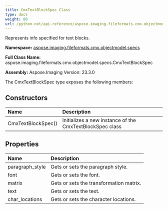 ```yaml
---
title: CmxTextBlockSpec Class
type: docs
weight: 80
url: /python-net/api-reference/aspose.imaging.fileformats.cmx.objectmodel.specs/cmxtextblockspec/
---
```


Represents info specified for text blocks.

**Namespace:** [aspose.imaging.fileformats.cmx.objectmodel.specs](/imaging/python-net/api-reference/aspose.imaging.fileformats.cmx.objectmodel.specs/)

**Full Class Name:** aspose.imaging.fileformats.cmx.objectmodel.specs.CmxTextBlockSpec

**Assembly:**  Aspose.Imaging Version: 23.3.0

The CmxTextBlockSpec type exposes the following members:
## **Constructors**
|**Name**|**Description**|
| :- | :- |
|CmxTextBlockSpec()|Initializes a new instance of the CmxTextBlockSpec class|
## **Properties**
|**Name**|**Description**|
| :- | :- |
|paragraph_style|Gets or sets the paragraph style.|
|font|Gets or sets the font.|
|matrix|Gets or sets the transformation matrix.|
|text|Gets or sets the text.|
|char_locations|Gets or sets the character locations.|
